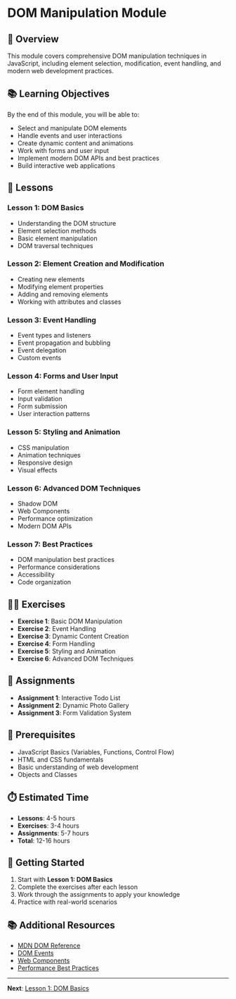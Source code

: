 # DOM Manipulation Module

## 🎯 **Overview**
This module covers comprehensive DOM manipulation techniques in JavaScript, including element selection, modification, event handling, and modern web development practices.

## 📚 **Learning Objectives**
By the end of this module, you will be able to:
- Select and manipulate DOM elements
- Handle events and user interactions
- Create dynamic content and animations
- Work with forms and user input
- Implement modern DOM APIs and best practices
- Build interactive web applications

## 📖 **Lessons**

### **Lesson 1: DOM Basics**
- Understanding the DOM structure
- Element selection methods
- Basic element manipulation
- DOM traversal techniques

### **Lesson 2: Element Creation and Modification**
- Creating new elements
- Modifying element properties
- Adding and removing elements
- Working with attributes and classes

### **Lesson 3: Event Handling**
- Event types and listeners
- Event propagation and bubbling
- Event delegation
- Custom events

### **Lesson 4: Forms and User Input**
- Form element handling
- Input validation
- Form submission
- User interaction patterns

### **Lesson 5: Styling and Animation**
- CSS manipulation
- Animation techniques
- Responsive design
- Visual effects

### **Lesson 6: Advanced DOM Techniques**
- Shadow DOM
- Web Components
- Performance optimization
- Modern DOM APIs

### **Lesson 7: Best Practices**
- DOM manipulation best practices
- Performance considerations
- Accessibility
- Code organization

## 🏃‍♂️ **Exercises**
- **Exercise 1**: Basic DOM Manipulation
- **Exercise 2**: Event Handling
- **Exercise 3**: Dynamic Content Creation
- **Exercise 4**: Form Handling
- **Exercise 5**: Styling and Animation
- **Exercise 6**: Advanced DOM Techniques

## 📝 **Assignments**
- **Assignment 1**: Interactive Todo List
- **Assignment 2**: Dynamic Photo Gallery
- **Assignment 3**: Form Validation System

## 🎯 **Prerequisites**
- JavaScript Basics (Variables, Functions, Control Flow)
- HTML and CSS fundamentals
- Basic understanding of web development
- Objects and Classes

## ⏱️ **Estimated Time**
- **Lessons**: 4-5 hours
- **Exercises**: 3-4 hours
- **Assignments**: 5-7 hours
- **Total**: 12-16 hours

## 🚀 **Getting Started**
1. Start with **Lesson 1: DOM Basics**
2. Complete the exercises after each lesson
3. Work through the assignments to apply your knowledge
4. Practice with real-world scenarios

## 📚 **Additional Resources**
- [MDN DOM Reference](https://developer.mozilla.org/en-US/docs/Web/API/Document_Object_Model)
- [DOM Events](https://developer.mozilla.org/en-US/docs/Web/Events)
- [Web Components](https://developer.mozilla.org/en-US/docs/Web/Web_Components)
- [Performance Best Practices](https://developer.mozilla.org/en-US/docs/Web/Performance)

---

**Next**: [Lesson 1: DOM Basics](./lesson-1-dom-basics.js)
